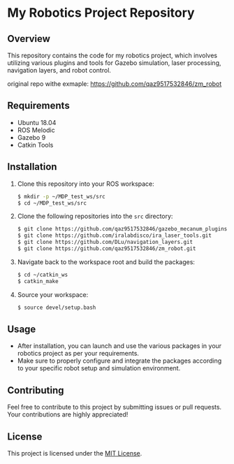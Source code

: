 # My Robotics Project Repository

## Overview

This repository contains the code for my robotics project, which involves utilizing various plugins and tools for Gazebo simulation, laser processing, navigation layers, and robot control.


original repo withe exmaple: https://github.com/qaz9517532846/zm_robot
## Requirements

- Ubuntu 18.04
- ROS Melodic
- Gazebo 9
- Catkin Tools

## Installation

1. Clone this repository into your ROS workspace:
    ```bash
    $ mkdir -p ~/MDP_test_ws/src
    $ cd ~/MDP_test_ws/src
    ```

2. Clone the following repositories into the `src` directory:
    ```bash
    $ git clone https://github.com/qaz9517532846/gazebo_mecanum_plugins.git
    $ git clone https://github.com/iralabdisco/ira_laser_tools.git
    $ git clone https://github.com/DLu/navigation_layers.git
    $ git clone https://github.com/qaz9517532846/zm_robot.git
    ```

3. Navigate back to the workspace root and build the packages:
    ```bash
    $ cd ~/catkin_ws
    $ catkin_make
    ```

4. Source your workspace:
    ```bash
    $ source devel/setup.bash
    ```

## Usage

- After installation, you can launch and use the various packages in your robotics project as per your requirements.
- Make sure to properly configure and integrate the packages according to your specific robot setup and simulation environment.

## Contributing

Feel free to contribute to this project by submitting issues or pull requests. Your contributions are highly appreciated!

## License

This project is licensed under the [MIT License](LICENSE).
